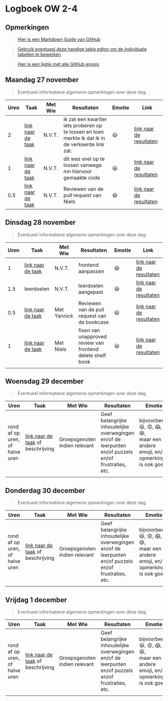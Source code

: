 # Logboek OW 2-4

## Opmerkingen

> [Hier is een Markdown Guide van GitHub](https://guides.github.com/features/mastering-markdown/)

> [Gebruik eventueel deze handige table editor om de individuele tabellen te bewerken](https://www.tablesgenerator.com/markdown_tables)

> [Hier is een lijstje met alle GitHub emojis](https://github.com/ikatyang/emoji-cheat-sheet/blob/master/README.md)

## Maandag 27 november

> Eventueel informatieve algemene opmerkingen over deze dag.

| Uren | Taak                                                                                     | Met Wie | Resultaten                                                                                        | Emotie   | Link                                                                                                                                |
|------|------------------------------------------------------------------------------------------|---------|---------------------------------------------------------------------------------------------------|----------|-------------------------------------------------------------------------------------------------------------------------------------|
| 2    | [link naar de taak](https://github.com/HANICA-DWA/project-sep23-klipspringer/issues/127) | N.V.T.  | ik zat een kwartier iets proberen op te lossen en toen merkte ik dat ik in de verkeerde link zat. | :smiley: | [link naar de resultaten](https://github.com/HANICA-DWA/project-sep23-klipspringer/commit/756d36e3c35e1a484ff2f4eb104ac017c7c03da9) |
| 1    | [link naar de taak](https://github.com/HANICA-DWA/project-sep23-klipspringer/issues/122) | N.V.T.  | dit was snel op te lossen vanwege mn hiervoor gemaakte code                                       | :smiley: | [link naar de resultaten](https://github.com/HANICA-DWA/project-sep23-klipspringer/commit/57597d971d93984d85fac214968e96dc356853be)                                                                                                         |
| 0.5  | [link naar de taak](https://github.com/HANICA-DWA/project-sep23-klipspringer/issues/108) | N.V.T.  | Reviewen van de pull request van Niels                                                            |:satisfied: | [link naar de resultaten](https://github.com/HANICA-DWA/project-sep23-klipspringer/commit/3310d38c7c37fcf3387b8ff5fb1882ca2c638045) |

## Dinsdag 28 november

> Eventueel informatieve algemene opmerkingen over deze dag.

| Uren | Taak                                                                                     | Met Wie     | Resultaten                                                 | Emotie      | Link |
|------|------------------------------------------------------------------------------------------|-------------|------------------------------------------------------------|-------------|---|
| 1    | [link naar de taak](https://github.com/HANICA-DWA/project-sep23-klipspringer/issues/126) | N.V.T.      | frontend aanpassen                                         | :satisfied: | [link naar de resultaten](https://github.com/HANICA-DWA/project-sep23-klipspringer/commit/6db4910966aeb9c1f1e03c9ddbd4361a9dd789f9) |
| 1.5  | leerdoelen                                                                               | N.V.T.      | leerdoelen aangepast                                       | :smiley:    | [link naar de resultaten](https://github.com/HANICA-DWA/project-sep23-klipspringer/commit/e1f1cd2ab9d8d9106f329d1a2ec5726373c1685e) |
| 0.5  | [link naar de taak](https://github.com/HANICA-DWA/project-sep23-klipspringer/issues/115) | Met Yannick | Reviewen van de pull request van de bookcase               | :smiley:    | [link naar de resultaten](https://github.com/HANICA-DWA/project-sep23-klipspringer/commit/366d56a917628f6e957c8d72bd11e7a0a32fdddf) |
| 1    | [link naar de taak](https://github.com/HANICA-DWA/project-sep23-klipspringer/issues/126) | Met Niels   | fixen van unapproved review van frontend delete shelf book | :smiley:    | [link naar de resultaten](https://github.com/HANICA-DWA/project-sep23-klipspringer/commit/7d58fa1bb0d85878b797303189e96a6d1aaff72a) |
|      |                                                                                          |             |                                                            |             | |

## Woensdag 29 december

> Eventueel informatieve algemene opmerkingen over deze dag.

| Uren | Taak  | Met Wie | Resultaten | Emotie | Link |
|---|---|---|---|---|---|
| rond af op uren, of halve uren | [link naar de taak](https://github.com/link-naar-de-taak) of beschrijving | Groepsgenoten indien relevant | Geef belangrijke inhoudelijke overwegingen en/of de leerpunten en/of puzzels en/of frustraties, etc.  |bijvoorbeeld <br />:smiley:, :rage:, :scream:, of :satisfied:, <br />maar een andere emoji, en/of opmerking is ook goed | [link naar de resultaten](https://github.com/link-naar-de-commit) |
| | | | | | |

## Donderdag 30 december

> Eventueel informatieve algemene opmerkingen over deze dag.

| Uren | Taak  | Met Wie | Resultaten | Emotie | Link |
|---|---|---|---|---|---|
| rond af op uren, of halve uren | [link naar de taak](https://github.com/link-naar-de-taak) of beschrijving | Groepsgenoten indien relevant | Geef belangrijke inhoudelijke overwegingen en/of de leerpunten en/of puzzels en/of frustraties, etc.  |bijvoorbeeld <br />:smiley:, :rage:, :scream:, of :satisfied:, <br />maar een andere emoji, en/of opmerking is ook goed | [link naar de resultaten](https://github.com/link-naar-de-commit) |
| | | | | | |



## Vrijdag 1 december

> Eventueel informatieve algemene opmerkingen over deze dag.

| Uren | Taak  | Met Wie | Resultaten | Emotie | Link |
|---|---|---|---|---|---|
| rond af op uren, of halve uren | [link naar de taak](https://github.com/link-naar-de-taak) of beschrijving | Groepsgenoten indien relevant | Geef belangrijke inhoudelijke overwegingen en/of de leerpunten en/of puzzels en/of frustraties, etc.  |bijvoorbeeld <br />:smiley:, :rage:, :scream:, of :satisfied:, <br />maar een andere emoji, en/of opmerking is ook goed | [link naar de resultaten](https://github.com/link-naar-de-commit) |
| | | | | | |
